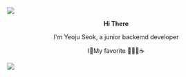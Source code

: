 <img src="https://capsule-render.vercel.app/api?type=wave&color=fcccdd&height=300&section=header&text=hello%20I'm YEOJU&fontSize=90&"/>

<p align="center">
  <b>Hi There</b></p>

<p align="center">I'm Yeoju Seok, a junior backemd developer</p>
<p align="center">I🌱My favorite 🧘‍♀️🎼☕️</p>



<img src="https://capsule-render.vercel.app/api?type=wave&color=fcccdd&height=150&section=footer&fontSize=90&"/>

